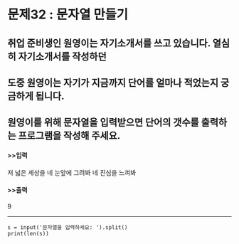 # 문제32 : 문자열 만들기

## 취업 준비생인 원영이는 자기소개서를 쓰고 있습니다. 열심히 자기소개서를 작성하던
## 도중 원영이는 자기가 지금까지 단어를 얼마나 적었는지 궁금하게 됩니다.

## 원영이를 위해 문자열을 입력받으면 단어의 갯수를 출력하는 프로그램을 작성해 주세요.

#### >>입력
저 넓은 세상을 네 눈앞에 그려봐 네 진심을 느껴봐

#### >>출력
9

--------------

```
s = input('문자열을 입력하세요: ').split()
print(len(s))
```